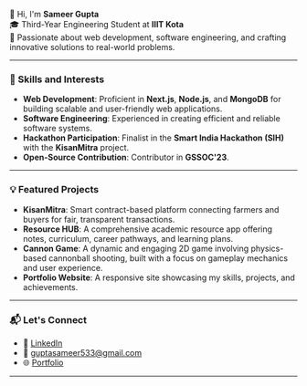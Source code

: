 
👋 Hi, I'm **Sameer Gupta**  
🎓 Third-Year Engineering Student at **IIIT Kota**  
🌟 Passionate about web development, software engineering, and crafting innovative solutions to real-world problems.  

---

### 🚀 Skills and Interests  
- **Web Development**: Proficient in **Next.js**, **Node.js**, and **MongoDB** for building scalable and user-friendly web applications.  
- **Software Engineering**: Experienced in creating efficient and reliable software systems.  
- **Hackathon Participation**: Finalist in the **Smart India Hackathon (SIH)** with the **KisanMitra** project.  
- **Open-Source Contribution**: Contributor in **GSSOC'23**.  

---

### 💡 Featured Projects  
- **KisanMitra**: Smart contract-based platform connecting farmers and buyers for fair, transparent transactions.  
- **Resource HUB**: A comprehensive academic resource app offering notes, curriculum, career pathways, and learning plans.  
- **Cannon Game**: A dynamic and engaging 2D game involving physics-based cannonball shooting, built with a focus on gameplay mechanics and user experience.  
- **Portfolio Website**: A responsive site showcasing my skills, projects, and achievements.  

---

### 📬 Let's Connect  
- 💼 [LinkedIn](https://www.linkedin.com/in/sameergupta533/)  
- 📧 guptasameer533@gmail.com  
- 🌐 [Portfolio](https://portfoliosameer.vercel.app/)  

---
